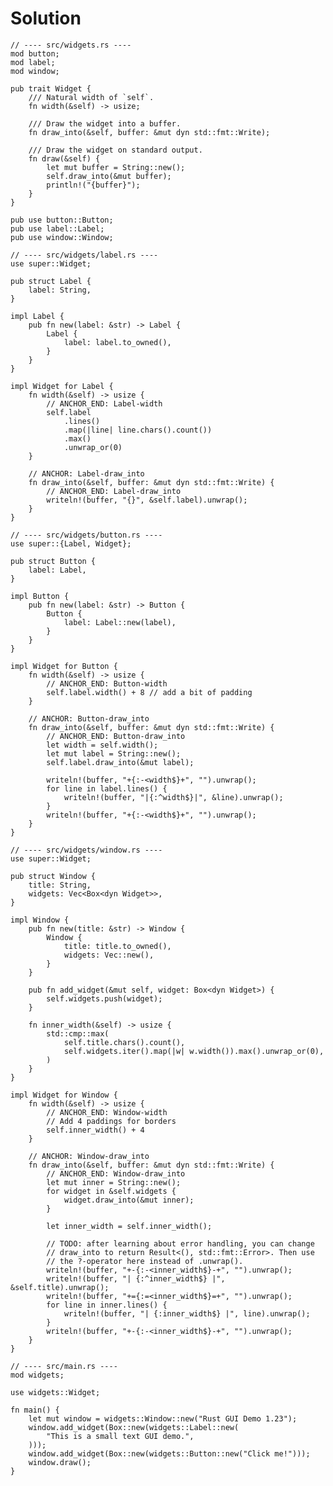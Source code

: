 # Solution

<!--
// Copyright 2023 Google LLC
//
// Licensed under the Apache License, Version 2.0 (the "License");
// you may not use this file except in compliance with the License.
// You may obtain a copy of the License at
//
//      http://www.apache.org/licenses/LICENSE-2.0
//
// Unless required by applicable law or agreed to in writing, software
// distributed under the License is distributed on an "AS IS" BASIS,
// WITHOUT WARRANTIES OR CONDITIONS OF ANY KIND, either express or implied.
// See the License for the specific language governing permissions and
// limitations under the License.
-->

```rust,ignore
// ---- src/widgets.rs ----
mod button;
mod label;
mod window;

pub trait Widget {
    /// Natural width of `self`.
    fn width(&self) -> usize;

    /// Draw the widget into a buffer.
    fn draw_into(&self, buffer: &mut dyn std::fmt::Write);

    /// Draw the widget on standard output.
    fn draw(&self) {
        let mut buffer = String::new();
        self.draw_into(&mut buffer);
        println!("{buffer}");
    }
}

pub use button::Button;
pub use label::Label;
pub use window::Window;
```

```rust,ignore
// ---- src/widgets/label.rs ----
use super::Widget;

pub struct Label {
    label: String,
}

impl Label {
    pub fn new(label: &str) -> Label {
        Label {
            label: label.to_owned(),
        }
    }
}

impl Widget for Label {
    fn width(&self) -> usize {
        // ANCHOR_END: Label-width
        self.label
            .lines()
            .map(|line| line.chars().count())
            .max()
            .unwrap_or(0)
    }

    // ANCHOR: Label-draw_into
    fn draw_into(&self, buffer: &mut dyn std::fmt::Write) {
        // ANCHOR_END: Label-draw_into
        writeln!(buffer, "{}", &self.label).unwrap();
    }
}
```

```rust,ignore
// ---- src/widgets/button.rs ----
use super::{Label, Widget};

pub struct Button {
    label: Label,
}

impl Button {
    pub fn new(label: &str) -> Button {
        Button {
            label: Label::new(label),
        }
    }
}

impl Widget for Button {
    fn width(&self) -> usize {
        // ANCHOR_END: Button-width
        self.label.width() + 8 // add a bit of padding
    }

    // ANCHOR: Button-draw_into
    fn draw_into(&self, buffer: &mut dyn std::fmt::Write) {
        // ANCHOR_END: Button-draw_into
        let width = self.width();
        let mut label = String::new();
        self.label.draw_into(&mut label);

        writeln!(buffer, "+{:-<width$}+", "").unwrap();
        for line in label.lines() {
            writeln!(buffer, "|{:^width$}|", &line).unwrap();
        }
        writeln!(buffer, "+{:-<width$}+", "").unwrap();
    }
}
```

```rust,ignore
// ---- src/widgets/window.rs ----
use super::Widget;

pub struct Window {
    title: String,
    widgets: Vec<Box<dyn Widget>>,
}

impl Window {
    pub fn new(title: &str) -> Window {
        Window {
            title: title.to_owned(),
            widgets: Vec::new(),
        }
    }

    pub fn add_widget(&mut self, widget: Box<dyn Widget>) {
        self.widgets.push(widget);
    }

    fn inner_width(&self) -> usize {
        std::cmp::max(
            self.title.chars().count(),
            self.widgets.iter().map(|w| w.width()).max().unwrap_or(0),
        )
    }
}

impl Widget for Window {
    fn width(&self) -> usize {
        // ANCHOR_END: Window-width
        // Add 4 paddings for borders
        self.inner_width() + 4
    }

    // ANCHOR: Window-draw_into
    fn draw_into(&self, buffer: &mut dyn std::fmt::Write) {
        // ANCHOR_END: Window-draw_into
        let mut inner = String::new();
        for widget in &self.widgets {
            widget.draw_into(&mut inner);
        }

        let inner_width = self.inner_width();

        // TODO: after learning about error handling, you can change
        // draw_into to return Result<(), std::fmt::Error>. Then use
        // the ?-operator here instead of .unwrap().
        writeln!(buffer, "+-{:-<inner_width$}-+", "").unwrap();
        writeln!(buffer, "| {:^inner_width$} |", &self.title).unwrap();
        writeln!(buffer, "+={:=<inner_width$}=+", "").unwrap();
        for line in inner.lines() {
            writeln!(buffer, "| {:inner_width$} |", line).unwrap();
        }
        writeln!(buffer, "+-{:-<inner_width$}-+", "").unwrap();
    }
}
```

```rust,ignore
// ---- src/main.rs ----
mod widgets;

use widgets::Widget;

fn main() {
    let mut window = widgets::Window::new("Rust GUI Demo 1.23");
    window.add_widget(Box::new(widgets::Label::new(
        "This is a small text GUI demo.",
    )));
    window.add_widget(Box::new(widgets::Button::new("Click me!")));
    window.draw();
}
```
